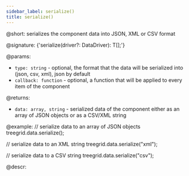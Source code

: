 ```yaml
---
sidebar_label: serialize()
title: serialize()
---          
```


@short: serializes the component data into JSON, XML or CSV format

@signature: {'serialize(driver?: DataDriver): T[];'}

@params:
- `type: string` - optional, the format that the data will be serialized into (json, csv, xml), json by default
- `callback: function` - optional,  a function that will be applied to every item of the component

@returns:
- `data: array, string` - serialized data of the component either as an array of JSON objects or as a CSV/XML string 

@example:
// serialize data to an array of JSON objects
treegrid.data.serialize();

// serialize data to an XML string
treegrid.data.serialize("xml");

// serialize data to a CSV string
treegrid.data.serialize("csv");

@descr:
